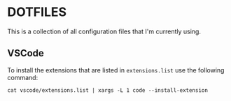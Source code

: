 # DOTFILES

This is a collection of all configuration files that I'm currently using.

## VSCode

To install the extensions that are listed in `extensions.list` use the following command:

```shell
cat vscode/extensions.list | xargs -L 1 code --install-extension
```
